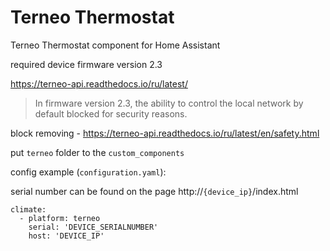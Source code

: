 # Terneo Thermostat
Terneo Thermostat component for Home Assistant

required device firmware version 2.3

https://terneo-api.readthedocs.io/ru/latest/

>In firmware version 2.3, the ability to control the local network by default blocked for security reasons.

block removing - https://terneo-api.readthedocs.io/ru/latest/en/safety.html

put `terneo` folder to the `custom_components`

config example (`configuration.yaml`):

serial number can be found on the page  http://`{device_ip}`/index.html

```
climate:
  - platform: terneo
    serial: 'DEVICE_SERIALNUMBER'
    host: 'DEVICE_IP'
```
